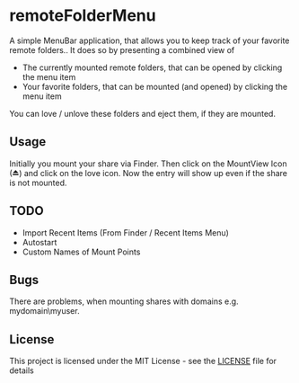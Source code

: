 # remoteFolderMenu
A simple MenuBar application, that allows you to keep track of your favorite remote folders..
It does so by presenting a combined view of

* The currently mounted remote folders, that can be opened by clicking the menu item
* Your favorite folders, that can be mounted (and opened) by clicking the menu item

You can love / unlove these folders and eject them, if they are mounted.

## Usage

Initially you mount your share via Finder. Then click on the MountView Icon (⏏) and click on the love icon. Now the entry will show up even if the share is not mounted.

## TODO

- Import Recent Items (From Finder / Recent Items Menu)
- Autostart
- Custom Names of Mount Points

## Bugs

There are problems, when mounting shares with domains e.g. mydomain\myuser.

## License

This project is licensed under the MIT License - see the [LICENSE](LICENSE) file for details
